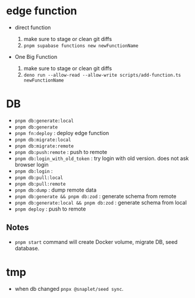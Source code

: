 # edge function

- direct function

  1.  make sure to stage or clean git diffs
  2.  `pnpm supabase functions new newFunctionName`

- One Big Function

  1.  make sure to stage or clean git diffs
  2.  `deno run --allow-read --allow-write scripts/add-function.ts newFunctionName`

# DB

- `pnpm db:generate:local`
- `pnpm db:generate`
- `pnpm fn:deploy` : deploy edge function
- `pnpm db:migrate:local`
- `pnpm db:migrate:remote`
- `pnpm db:push:remote` : push to remote
- `pnpm db:login_with_old_token` : try login with old version. does not ask browser login
- `pnpm db:login` :
- `pnpm db:pull:local`
- `pnpm db:pull:remote`
- `pnpm db:dump` : dump remote data
- `pnpm db:generate && pnpm db:zod` : generate schema from remote
- `pnpm db:generate:local && pnpm db:zod` : generate schema from local
- `pnpm deploy` : push to remote

## Notes

- `pnpm start` command will create Docker volume, migrate DB, seed database.

# tmp

- when db changed `pnpx @snaplet/seed sync`.
